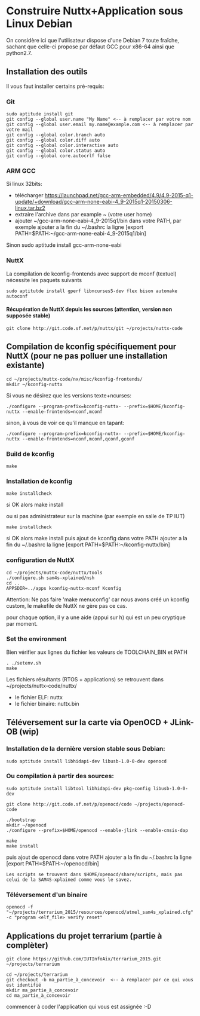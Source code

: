 # Construire Nuttx+Application sous Linux Debian

On considère ici que l'utilisateur dispose d'une Debian 7 toute fraîche, sachant que celle-ci propose par défaut GCC pour x86-64 ainsi que python2.7.

## Installation des outils

Il vous faut installer certains pré-requis:
### Git

    sudo aptitude install git
    git config --global user.name "My Name" <-- à remplacer par votre nom
    git config --global user.email my.name@example.com <-- à remplacer par votre mail
    git config --global color.branch auto
    git config --global color.diff auto
    git config --global color.interactive auto
    git config --global color.status auto
    git config --global core.autocrlf false


### ARM GCC

Si linux 32bits:
* télécharger https://launchpad.net/gcc-arm-embedded/4.9/4.9-2015-q1-update/+download/gcc-arm-none-eabi-4_9-2015q1-20150306-linux.tar.bz2
* extraire l'archive dans par example ~  (votre user home)
* ajouter ~/gcc-arm-none-eabi-4_9-2015q1/bin dans votre PATH, par exemple ajouter a la fin du ~/.bashrc la ligne [export PATH=$PATH:~/gcc-arm-none-eabi-4_9-2015q1/bin]

Sinon
sudo aptitude install gcc-arm-none-eabi


### NuttX
La compilation de kconfig-frontends avec support de mconf (textuel) nécessite les paquets suivants

    sudo aptitutde install gperf libncurses5-dev flex bison automake autoconf

#### Récupération de NuttX depuis les sources (attention, version non supposée stable)

    git clone http://git.code.sf.net/p/nuttx/git ~/projects/nuttx-code

## Compilation de kconfig spécifiquement pour NuttX (pour ne pas polluer une installation existante)

    cd ~/projects/nuttx-code/nx/misc/kconfig-frontends/
    mkdir ~/kconfig-nuttx

Si vous ne désirez que les versions texte+ncurses:

    ./configure --program-prefix=kconfig-nuttx- --prefix=$HOME/kconfig-nuttx --enable-frontends=nconf,mconf

sinon, à vous de voir ce qu'il manque en tapant:

    ./configure --program-prefix=kconfig-nuttx- --prefix=$HOME/kconfig-nuttx --enable-frontends=nconf,mconf,qconf,gconf


### Build de kconfig

    make

### Installation de kconfig

    make installcheck
si OK alors
    make install

ou si pas administrateur sur la machine (par exemple en salle de TP IUT)

    make installcheck
si OK alors
    make install
puis ajout de kconfig dans votre PATH
    ajouter a la fin du ~/.bashrc la ligne [export PATH=$PATH:~/kconfig-nuttx/bin]


### configuration de NuttX

    cd ~/projects/nuttx-code/nuttx/tools
    ./configure.sh sam4s-xplained/nsh
    cd ..
    APPSDIR=../apps kconfig-nuttx-mconf Kconfig

Attention: Ne pas faire 'make menuconfig' car nous avons créé un kconfig custom, le makefile de NuttX ne gère pas ce cas.
	
pour chaque option, il y a une aide (appui sur h) qui est un peu cryptique par moment.

### Set the environment
Bien vérifier aux lignes du fichier les valeurs de TOOLCHAIN_BIN et PATH

    . ./setenv.sh
    make
    
Les fichiers résultants (RTOS + applications) se retrouvent dans ~/projects/nuttx-code/nuttx/
- le fichier ELF: nuttx
- le fichier binaire: nuttx.bin
	
## Téléversement sur la carte via OpenOCD + JLink-OB (wip)

### Installation de la dernière version stable sous Debian:
    sudo aptitude install libhidapi-dev libusb-1.0-0-dev openocd

### Ou compilation à partir des sources:
    sudo aptitude install libtool libhidapi-dev pkg-config libusb-1.0-0-dev

    git clone http://git.code.sf.net/p/openocd/code ~/projects/openocd-code
    
    ./bootstrap
    mkdir ~/openocd
    ./configure --prefix=$HOME/openocd --enable-jlink --enable-cmsis-dap

    make
    make install

puis ajout de openocd dans votre PATH
    ajouter a la fin du ~/.bashrc la ligne [export PATH=$PATH:~/openocd/bin]
    
    Les scripts se trouvent dans $HOME/openocd/share/scripts, mais pas celui de la SAM4S-xplained comme vous le savez.

### Téléversement d'un binaire

    openocd -f "~/projects/terrarium_2015/resources/openocd/atmel_sam4s_xplained.cfg" -c "program <elf_file> verify reset" 

## Applications du projet terrarium (partie à complèter)

    git clone https://github.com/IUTInfoAix/terrarium_2015.git ~/projects/terrarium

    cd ~/projects/terrarium
    git checkout -b ma_partie_à_concevoir  <-- à remplacer par ce qui vous est identifié
    mkdir ma_partie_à_concevoir
    cd ma_partie_à_concevoir

commencer à coder l'application qui vous est assignée :-D























